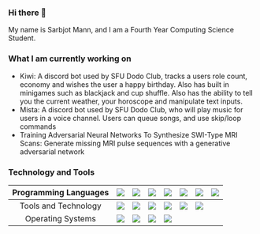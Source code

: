 ### Hi there 👋

<!--
**Sarbjotm/Sarbjotm** is a ✨ _special_ ✨ repository because its `README.md` (this file) appears on your GitHub profile.

Here are some ideas to get you started:

- 🔭 I’m currently working on ...
- 🌱 I’m currently learning ...
- 👯 I’m looking to collaborate on ...
- 🤔 I’m looking for help with ...
- 💬 Ask me about ...
- 📫 How to reach me: ...
- 😄 Pronouns: ...
- ⚡ Fun fact: ...
-->

My name is Sarbjot Mann, and I am a Fourth Year Computing Science Student. 

### What I am currently working on
- Kiwi: A discord bot used by SFU Dodo Club, tracks a users role count, economy and wishes the user a happy birthday. Also has built in minigames such as blackjack and cup shuffle. Also has the ability to tell you the current weather, your horoscope and manipulate text inputs.  
- Mista: A discord bot used by SFU Dodo Club, who will play music for users in a voice channel. Users can queue songs, and use skip/loop commands
- Training Adversarial Neural Networks To Synthesize SWI-Type MRI Scans: Generate missing MRI pulse sequences with a generative adversarial network

### Technology and Tools 

|Programming Languages| ![](https://img.shields.io/badge/Python3.x-informational?style=flat&logo=Python&logoColor=black&color=2bbc8a) | ![](https://img.shields.io/badge/Java-informational?style=flat&logo=Java&logoColor=black&color=2bbc8a)    |  ![](https://img.shields.io/badge/MySQL-informational?style=flat&logo=MySQL&logoColor=black&color=2bbc8a)   | ![](https://img.shields.io/badge/HTML-informational?style=flat&logo=HTML5&logoColor=black&color=2bbc8a)    |  ![](https://img.shields.io/badge/CSS-informational?style=flat&logo=css3&logoColor=black&color=2bbc8a)   | ![](https://img.shields.io/badge/C-C++-informational?style=flat&logo=C&logoColor=black&color=2bbc8a)    |  ![](https://img.shields.io/badge/JavaScript-informational?style=flat&logo=JavaScript&logoColor=black&color=2bbc8a)   |
|:----------------------:|:---:|:---:|:---:|:---:|:---:|:---:|:---:|
|Tools and Technology | ![](https://img.shields.io/badge/Git-informational?style=flat&logo=Git&logoColor=black&color=2bbc8a)   | ![](https://img.shields.io/badge/Heroku-informational?style=flat&logo=Heroku&logoColor=black&color=2bbc8a)  | ![](https://img.shields.io/badge/Visual-Studio-informational?style=flat&logo=Visual-Studio&logoColor=black&color=2bbc8a) | ![](https://img.shields.io/badge/Android-Studio-informational?style=flat&logo=Android&logoColor=black&color=2bbc8a) |  ![](https://img.shields.io/badge/IntellJ-informational?style=flat&logo=IntelliJ-IDEA&logoColor=black&color=2bbc8a) | ![](https://img.shields.io/badge/Sublime-informational?style=flat&logo=Sublime-text&logoColor=black&color=2bbc8a)   |   |   |
|Operating Systems|   ![](https://img.shields.io/badge/Mac-OS-informational?style=flat&logo=Apple&logoColor=black&color=2bbc8a) | ![](https://img.shields.io/badge/Linux-Ubuntu-informational?style=flat&logo=ubuntu&logoColor=black&color=2bbc8a)    |  ![](https://img.shields.io/badge/Windows-7/8/10-informational?style=flat&logo=Windows&logoColor=black&color=2bbc8a)   | ![](https://img.shields.io/badge/Android-informational?style=flat&logo=Android&logoColor=black&color=2bbc8a)    |  




